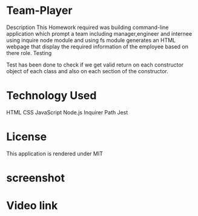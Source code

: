 # Team-Player

Description
This Homework required was building command-line application which prompt a team including manager,engineer and internee using inquire node module and using fs module generates an HTML webpage that display the required information of the employee based on there role. 
Testing

Test has been done to check if we get valid return on each  constructor object of each class and also on each section of the constructor.


# Technology Used
HTML
CSS
JavaScript
Node.js
Inquirer
Path
Jest

# License
This application is rendered under MIT

# screenshot



# Video link


